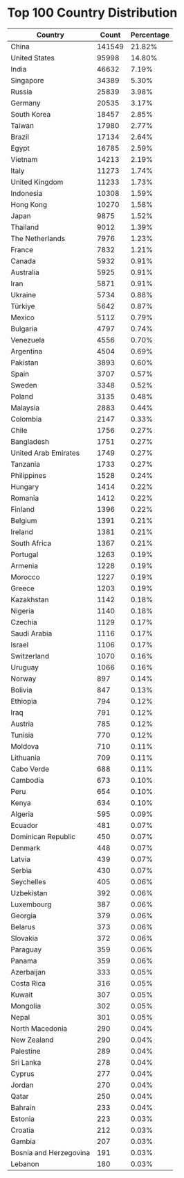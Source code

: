 # Top 100 Country Distribution
| Country | Count | Percentage |
|----|----|----|
| China | 141549 | 21.82% |
| United States | 95998 | 14.80% |
| India | 46632 | 7.19% |
| Singapore | 34389 | 5.30% |
| Russia | 25839 | 3.98% |
| Germany | 20535 | 3.17% |
| South Korea | 18457 | 2.85% |
| Taiwan | 17980 | 2.77% |
| Brazil | 17134 | 2.64% |
| Egypt | 16785 | 2.59% |
| Vietnam | 14213 | 2.19% |
| Italy | 11273 | 1.74% |
| United Kingdom | 11233 | 1.73% |
| Indonesia | 10308 | 1.59% |
| Hong Kong | 10270 | 1.58% |
| Japan | 9875 | 1.52% |
| Thailand | 9012 | 1.39% |
| The Netherlands | 7976 | 1.23% |
| France | 7832 | 1.21% |
| Canada | 5932 | 0.91% |
| Australia | 5925 | 0.91% |
| Iran | 5871 | 0.91% |
| Ukraine | 5734 | 0.88% |
| Türkiye | 5642 | 0.87% |
| Mexico | 5112 | 0.79% |
| Bulgaria | 4797 | 0.74% |
| Venezuela | 4556 | 0.70% |
| Argentina | 4504 | 0.69% |
| Pakistan | 3893 | 0.60% |
| Spain | 3707 | 0.57% |
| Sweden | 3348 | 0.52% |
| Poland | 3135 | 0.48% |
| Malaysia | 2883 | 0.44% |
| Colombia | 2147 | 0.33% |
| Chile | 1756 | 0.27% |
| Bangladesh | 1751 | 0.27% |
| United Arab Emirates | 1749 | 0.27% |
| Tanzania | 1733 | 0.27% |
| Philippines | 1528 | 0.24% |
| Hungary | 1414 | 0.22% |
| Romania | 1412 | 0.22% |
| Finland | 1396 | 0.22% |
| Belgium | 1391 | 0.21% |
| Ireland | 1381 | 0.21% |
| South Africa | 1367 | 0.21% |
| Portugal | 1263 | 0.19% |
| Armenia | 1228 | 0.19% |
| Morocco | 1227 | 0.19% |
| Greece | 1203 | 0.19% |
| Kazakhstan | 1142 | 0.18% |
| Nigeria | 1140 | 0.18% |
| Czechia | 1129 | 0.17% |
| Saudi Arabia | 1116 | 0.17% |
| Israel | 1106 | 0.17% |
| Switzerland | 1070 | 0.16% |
| Uruguay | 1066 | 0.16% |
| Norway | 897 | 0.14% |
| Bolivia | 847 | 0.13% |
| Ethiopia | 794 | 0.12% |
| Iraq | 791 | 0.12% |
| Austria | 785 | 0.12% |
| Tunisia | 770 | 0.12% |
| Moldova | 710 | 0.11% |
| Lithuania | 709 | 0.11% |
| Cabo Verde | 688 | 0.11% |
| Cambodia | 673 | 0.10% |
| Peru | 654 | 0.10% |
| Kenya | 634 | 0.10% |
| Algeria | 595 | 0.09% |
| Ecuador | 481 | 0.07% |
| Dominican Republic | 450 | 0.07% |
| Denmark | 448 | 0.07% |
| Latvia | 439 | 0.07% |
| Serbia | 430 | 0.07% |
| Seychelles | 405 | 0.06% |
| Uzbekistan | 392 | 0.06% |
| Luxembourg | 387 | 0.06% |
| Georgia | 379 | 0.06% |
| Belarus | 373 | 0.06% |
| Slovakia | 372 | 0.06% |
| Paraguay | 359 | 0.06% |
| Panama | 359 | 0.06% |
| Azerbaijan | 333 | 0.05% |
| Costa Rica | 316 | 0.05% |
| Kuwait | 307 | 0.05% |
| Mongolia | 302 | 0.05% |
| Nepal | 301 | 0.05% |
| North Macedonia | 290 | 0.04% |
| New Zealand | 290 | 0.04% |
| Palestine | 289 | 0.04% |
| Sri Lanka | 278 | 0.04% |
| Cyprus | 277 | 0.04% |
| Jordan | 270 | 0.04% |
| Qatar | 250 | 0.04% |
| Bahrain | 233 | 0.04% |
| Estonia | 223 | 0.03% |
| Croatia | 212 | 0.03% |
| Gambia | 207 | 0.03% |
| Bosnia and Herzegovina | 191 | 0.03% |
| Lebanon | 180 | 0.03% |
